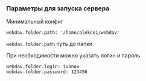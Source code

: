 ### Параметры для запуска сервера
Минимальный конфиг
```
webdav.folder.path: '/home/alekcei/webdav'
```
`webdav.folder.path` путь до папки.

При необходимости можно указать логин и пароль
```
webdav.folder.login: ivanov
webdav.folder.password: 123456
```